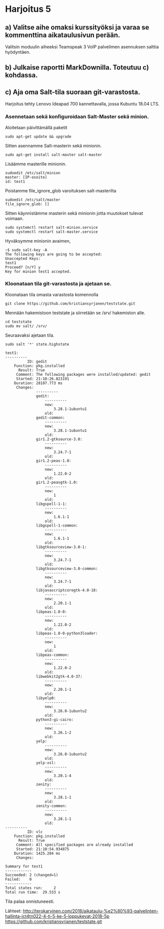 # Harjoitus 5

## a) Valitse aihe omaksi kurssityöksi ja varaa se kommenttina aikataulusivun perään.

Valitsin moduulin aiheeksi Teamspeak 3 VoIP palvelimen asennuksen salttia hyödyntäen.


## b) Julkaise raportti MarkDownilla. Toteutuu c) kohdassa.

## c) Aja oma Salt-tila suoraan git-varastosta.

Harjoitus tehty Lenovo Ideapad 700 kannettavalla, jossa Kubuntu 18.04 LTS.

### Asennetaan sekä konfiguroidaan Salt-Master sekä minion.

Aloitetaan päivittämällä paketit

	sudo apt-get update && upgrade

Sitten asennamme Salt-masterin sekä minionin.

	sudo apt-get install salt-master salt-master

Lisäämme masterille minionin.

	sudoedit /etc/salt/minion
	master: [IP-osoite]
	id: test1

Poistamme file_ignore_glob varoituksen salt-masterilta

	sudoedit /etc/salt/master
	file_ignore_glob: []

Sitten käynnistämme masterin sekä minionin jotta muutokset tulevat voimaan.

	sudo systemctl restart salt-minion.service
	sudo systemctl restart salt-master.service

Hyväksymme minionin avaimen,

	~$ sudo salt-key -A
	The following keys are going to be accepted:
	Unaccepted Keys:
	test1
	Proceed? [n/Y] y
	Key for minion test1 accepted.

### Kloonataan tila git-varastosta ja ajetaan se.

Kloonataan tila omasta varastosta komennolla

	git clone https://github.com/kristiansyrjanen/teststate.git

Mennään hakemistoon teststate ja siirretään se /srv/ hakemiston alle.

	cd teststate
	sudo mv salt/ /srv/

Seuraavaksi ajetaan tila.

	sudo salt '*' state.highstate

	test1:
	----------
	          ID: gedit
	    Function: pkg.installed
	      Result: True
	     Comment: The following packages were installed/updated: gedit
	     Started: 21:10:26.823191
	    Duration: 28107.773 ms
	     Changes:   
	              ----------
	              gedit:
	                  ----------
	                  new:
	                      3.28.1-1ubuntu1
	                  old:
	              gedit-common:
	                  ----------
	                  new:
	                      3.28.1-1ubuntu1
	                  old:
	              gir1.2-gtksource-3.0:
	                  ----------
	                  new:
	                      3.24.7-1
	                  old:
	              gir1.2-peas-1.0:
	                  ----------
	                  new:
	                      1.22.0-2
	                  old:
	              gir1.2-peasgtk-1.0:
	                  ----------
	                  new:
	                      1
	                  old:
	              libgspell-1-1:
	                  ----------
	                  new:
	                      1.6.1-1
	                  old:
	              libgspell-1-common:
	                  ----------
	                  new:
	                      1.6.1-1
	                  old:
	              libgtksourceview-3.0-1:
	                  ----------
	                  new:
	                      3.24.7-1
	                  old:
	              libgtksourceview-3.0-common:
	                  ----------
	                  new:
	                      3.24.7-1
	                  old:
	              libjavascriptcoregtk-4.0-18:
	                  ----------
	                  new:
	                      2.20.1-1
	                  old:
	              libpeas-1.0-0:
	                  ----------
	                  new:
	                      1.22.0-2
	                  old:
	              libpeas-1.0-0-python3loader:
	                  ----------
	                  new:
	                      1
	                  old:
	              libpeas-common:
	                  ----------
	                  new:
	                      1.22.0-2
	                  old:
	              libwebkit2gtk-4.0-37:
	                  ----------
	                  new:
	                      2.20.1-1
	                  old:
	              libyelp0:
	                  ----------
	                  new:
	                      3.26.0-1ubuntu2
	                  old:
	              python3-gi-cairo:
	                  ----------
	                  new:
	                      3.26.1-2
	                  old:
	              yelp:
	                  ----------
	                  new:
	                      3.26.0-1ubuntu2
	                  old:
	              yelp-xsl:
	                  ----------
	                  new:
	                      3.20.1-4
	                  old:
	              zenity:
	                  ----------
	                  new:
	                      3.28.1-1
	                  old:
	              zenity-common:
	                  ----------
	                  new:
	                      3.28.1-1
	                  old:
	----------
	          ID: vlc
	    Function: pkg.installed
	      Result: True
	     Comment: All specified packages are already installed
	     Started: 21:10:54.934875
	    Duration: 1425.284 ms
	     Changes:   
	
	Summary for test1
	------------
	Succeeded: 2 (changed=1)
	Failed:    0
	------------
	Total states run:     2
	Total run time:  29.533 s

Tila palaa onnistuneesti.


Lähteet:
http://terokarvinen.com/2018/aikataulu-%e2%80%93-palvelinten-hallinta-ict4tn022-4-ti-5-ke-5-loppukevat-2018-5p
https://github.com/kristiansyrjanen/teststate.git
